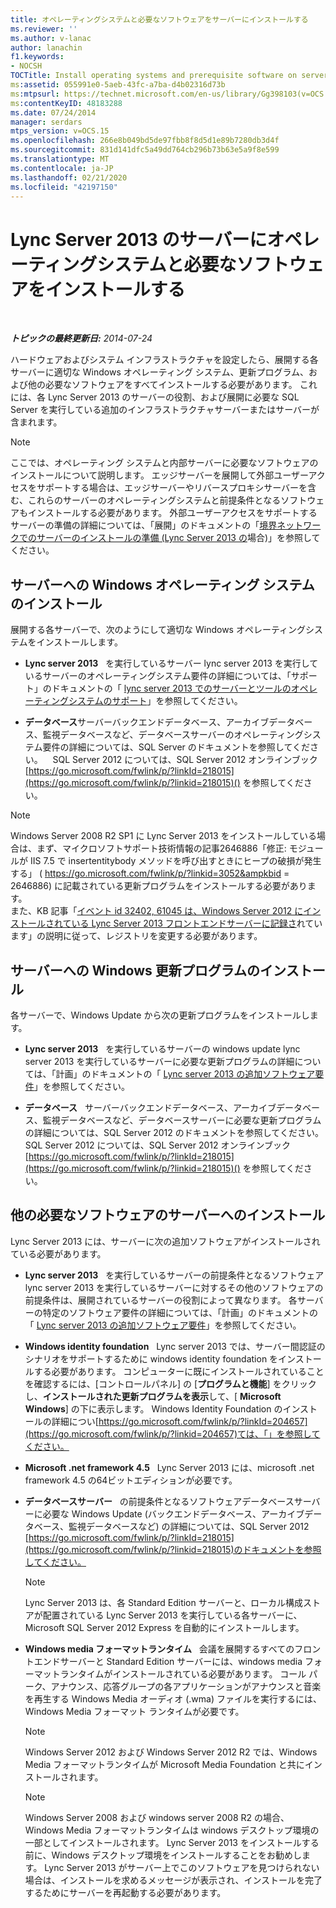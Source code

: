```yaml
---
title: オペレーティングシステムと必要なソフトウェアをサーバーにインストールする
ms.reviewer: ''
ms.author: v-lanac
author: lanachin
f1.keywords:
- NOCSH
TOCTitle: Install operating systems and prerequisite software on servers
ms:assetid: 055991e0-5aeb-43fc-a7ba-d4b02316d73b
ms:mtpsurl: https://technet.microsoft.com/en-us/library/Gg398103(v=OCS.15)
ms:contentKeyID: 48183288
ms.date: 07/24/2014
manager: serdars
mtps_version: v=OCS.15
ms.openlocfilehash: 266e8b049bd5de97fbb8f8d5d1e89b7280db3d4f
ms.sourcegitcommit: 831d141dfc5a49dd764cb296b73b63e5a9f8e599
ms.translationtype: MT
ms.contentlocale: ja-JP
ms.lasthandoff: 02/21/2020
ms.locfileid: "42197150"
---
```

<div data-xmlns="http://www.w3.org/1999/xhtml">

<div class="topic" data-xmlns="http://www.w3.org/1999/xhtml" data-msxsl="urn:schemas-microsoft-com:xslt" data-cs="https://msdn.microsoft.com/">

<div data-asp="https://msdn2.microsoft.com/asp">

# <a name="install-operating-systems-and-prerequisite-software-on-servers-for-lync-server-2013"></a>Lync Server 2013 のサーバーにオペレーティングシステムと必要なソフトウェアをインストールする

</div>

<div id="mainSection">

<div id="mainBody">

<span> </span>

_**トピックの最終更新日:** 2014-07-24_

ハードウェアおよびシステム インフラストラクチャを設定したら、展開する各サーバーに適切な Windows オペレーティング システム、更新プログラム、および他の必要なソフトウェアをすべてインストールする必要があります。 これには、各 Lync Server 2013 のサーバーの役割、および展開に必要な SQL Server を実行している追加のインフラストラクチャサーバーまたはサーバーが含まれます。

<div>


> [!NOTE]
> ここでは、オペレーティング システムと内部サーバーに必要なソフトウェアのインストールについて説明します。 エッジサーバーを展開して外部ユーザーアクセスをサポートする場合は、エッジサーバーやリバースプロキシサーバーを含む、これらのサーバーのオペレーティングシステムと前提条件となるソフトウェアもインストールする必要があります。 外部ユーザーアクセスをサポートするサーバーの準備の詳細については、「展開」のドキュメントの「<A href="lync-server-2013-preparing-for-installation-of-servers-in-the-perimeter-network.md">境界ネットワークでのサーバーのインストールの準備 (Lync Server 2013 の</A>場合)」を参照してください。



</div>

<div>

## <a name="install-windows-operating-systems-on-servers"></a>サーバーへの Windows オペレーティング システムのインストール

展開する各サーバーで、次のようにして適切な Windows オペレーティングシステムをインストールします。

  - **Lync server 2013**   を実行しているサーバー lync server 2013 を実行しているサーバーのオペレーティングシステム要件の詳細については、「サポート」のドキュメントの「 [lync server 2013 でのサーバーとツールのオペレーティングシステムのサポート](lync-server-2013-server-and-tools-operating-system-support.md)」を参照してください。

  - **データベース**サーバーバックエンドデータベース、アーカイブデータベース、監視データベースなど、データベースサーバーのオペレーティングシステム要件の詳細については、SQL Server のドキュメントを参照してください。    SQL Server 2012 については、SQL Server 2012 オンラインブック[https://go.microsoft.com/fwlink/p/?linkId=218015](https://go.microsoft.com/fwlink/p/?linkid=218015)() を参照してください。

<div>


> [!NOTE]
> Windows Server&nbsp;2008&nbsp;R2 SP1 に Lync Server 2013 をインストールしている場合は、まず、マイクロソフトサポート技術情報の記事2646886「修正: モジュールが IIS 7.5 で insertentitybody メソッドを呼び出すときにヒープの破損が発生する」 ( <A class=uri href="https://go.microsoft.com/fwlink/p/?linkid=3052%26kbid=2646886"> https://go.microsoft.com/fwlink/p/?linkid=3052&ampkbid = 2646886</A>) に記載されている更新プログラムをインストールする必要があります。<BR>また、KB 記事「<A href="https://go.microsoft.com/fwlink/p/?linkid=506893">イベント id 32402, 61045 は、Windows Server 2012 にインストールされている Lync Server 2013 フロントエンドサーバーに記録さ</A>れています」の説明に従って、レジストリを変更する必要があります。



</div>

</div>

<div>

## <a name="install-windows-update-on-servers"></a>サーバーへの Windows 更新プログラムのインストール

各サーバーで、Windows Update から次の更新プログラムをインストールします。

  - **Lync server 2013**   を実行しているサーバーの windows update lync server 2013 を実行しているサーバーに必要な更新プログラムの詳細については、「計画」のドキュメントの「 [Lync server 2013 の追加ソフトウェア要件](lync-server-2013-additional-software-requirements.md)」を参照してください。

  - **データベース**   サーバーバックエンドデータベース、アーカイブデータベース、監視データベースなど、データベースサーバーに必要な更新プログラムの詳細については、SQL Server 2012 のドキュメントを参照してください。 SQL Server 2012 については、SQL Server 2012 オンラインブック[https://go.microsoft.com/fwlink/p/?linkId=218015](https://go.microsoft.com/fwlink/p/?linkid=218015)() を参照してください。

</div>

<div>

## <a name="install-other-prerequisite-software-on-servers"></a>他の必要なソフトウェアのサーバーへのインストール

Lync Server 2013 には、サーバーに次の追加ソフトウェアがインストールされている必要があります。

  - **Lync server 2013**   を実行しているサーバーの前提条件となるソフトウェア lync server 2013 を実行しているサーバーに対するその他のソフトウェアの前提条件は、展開されているサーバーの役割によって異なります。 各サーバーの特定のソフトウェア要件の詳細については、「計画」のドキュメントの「 [Lync server 2013 の追加ソフトウェア要件](lync-server-2013-additional-software-requirements.md)」を参照してください。

  - **Windows identity foundation**   Lync server 2013 では、サーバー間認証のシナリオをサポートするために windows identity foundation をインストールする必要があります。 コンピューターに既にインストールされていることを確認するには、[コントロールパネル] の [**プログラムと機能**] をクリックし、**インストールされた更新プログラムを表示**して、[ **Microsoft Windows**] の下に表示します。 Windows Identity Foundation のインストールの詳細につい[https://go.microsoft.com/fwlink/p/?linkId=204657](https://go.microsoft.com/fwlink/p/?linkid=204657)ては、「」を参照してください。

  - **Microsoft .net framework 4.5**   Lync Server 2013 には、microsoft .net framework 4.5 の64ビットエディションが必要です。

  - **データベースサーバー**   の前提条件となるソフトウェアデータベースサーバーに必要な Windows Update (バックエンドデータベース、アーカイブデータベース、監視データベースなど) の詳細については、SQL Server 2012 [https://go.microsoft.com/fwlink/p/?linkId=218015](https://go.microsoft.com/fwlink/p/?linkid=218015)のドキュメントを参照してください。
    
    <div>
    

    > [!NOTE]
    > Lync Server 2013 は、各 Standard Edition サーバーと、ローカル構成ストアが配置されている Lync Server 2013 を実行している各サーバーに、Microsoft SQL Server 2012 Express を自動的にインストールします。

    
    </div>

  - **Windows media フォーマットランタイム**   会議を展開するすべてのフロントエンドサーバーと Standard Edition サーバーには、windows media フォーマットランタイムがインストールされている必要があります。 コール パーク、アナウンス、応答グループの各アプリケーションがアナウンスと音楽を再生する Windows Media オーディオ (.wma) ファイルを実行するには、Windows Media フォーマット ランタイムが必要です。
    
    <div>
    

    > [!NOTE]
    > Windows Server 2012 および Windows Server 2012 R2 では、Windows Media フォーマットランタイムが Microsoft Media Foundation と共にインストールされます。

    
    </div>
    
    <div>
    

    > [!NOTE]
    > Windows Server&nbsp;2008 および windows server&nbsp;2008&nbsp;R2 の場合、Windows Media フォーマットランタイムは windows デスクトップ環境の一部としてインストールされます。 Lync Server 2013 をインストールする前に、Windows デスクトップ環境をインストールすることをお勧めします。 Lync Server 2013 がサーバー上でこのソフトウェアを見つけられない場合は、インストールを求めるメッセージが表示され、インストールを完了するためにサーバーを再起動する必要があります。

    
    </div>

</div>

</div>

<span> </span>

</div>

</div>

</div>

